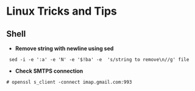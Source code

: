 # Linux Tricks and Tips

## Shell

* **Remove string with newline using sed**
```
 sed -i -e ':a' -e 'N' -e '$!ba' -e  's/string to remove\n//g' file
```

* **Check SMTPS connection**
```
# openssl s_client -connect imap.gmail.com:993 
```
